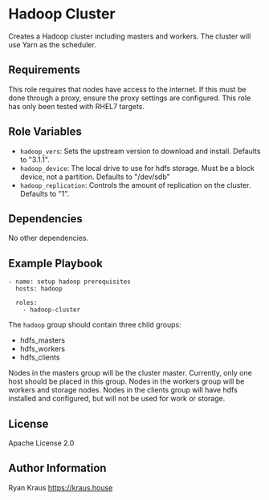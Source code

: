 Hadoop Cluster
==============

Creates a Hadoop cluster including masters and workers. The cluster will use
Yarn as the scheduler.

Requirements
------------

This role requires that nodes have access to the internet. If this must be done
through a proxy, ensure the proxy settings are configured. This role has only
been tested with RHEL7 targets.

Role Variables
--------------

* `hadoop_vers`: Sets the upstream version to download and install. Defaults
  to "3.1.1".
* `hadoop_device`: The local drive to use for hdfs storage. Must be a block
  device, not a partition. Defaults to "/dev/sdb"
* `hadoop_replication`: Controls the amount of replication on the cluster.
  Defaults to "1".

Dependencies
------------

No other dependencies.

Example Playbook
----------------

```
- name: setup hadoop prerequisites
  hosts: hadoop

  roles:
    - hadoop-cluster
```

The `hadoop` group should contain three child groups:
* hdfs_masters
* hdfs_workers
* hdfs_clients

Nodes in the masters group will be the cluster master. Currently, only one host
should be placed in this group. Nodes in the workers group will be workers and
storage nodes. Nodes in the clients group will have hdfs installed and
configured, but will not be used for work or storage.


License
-------

Apache License 2.0

Author Information
------------------

Ryan Kraus
https://kraus.house
